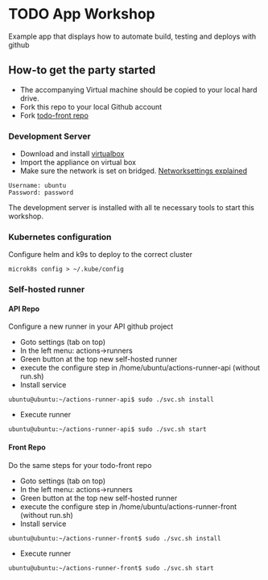 # TODO App Workshop

Example app that displays how to automate build, testing and deploys with github

## How-to get the party started

- The accompanying Virtual machine should be copied to your local hard drive.
- Fork this repo to your local Github account
- Fork [todo-front repo](https://github.com/wouter-bauweraerts/todo-front)

### Development Server

- Download and install [virtualbox](https://www.virtualbox.org/)
- Import the appliance on virtual box
- Make sure the network is set on bridged. [Networksettings explained](https://www.virtualbox.org/manual/ch06.html#network_bridged)

```
Username: ubuntu
Password: password
```

The development server is installed with all te necessary tools to start this workshop.

### Kubernetes configuration

Configure helm and k9s to deploy to the correct cluster

```shell
microk8s config > ~/.kube/config
```

### Self-hosted runner

#### API Repo

Configure a new runner in your API github project

- Goto settings (tab on top)
- In the left menu: actions->runners
- Green button at the top new self-hosted runner
- execute the configure step in /home/ubuntu/actions-runner-api (without run.sh)
- Install service

```shell
ubuntu@ubuntu:~/actions-runner-api$ sudo ./svc.sh install
```

- Execute runner

```shell
ubuntu@ubuntu:~/actions-runner-api$ sudo ./svc.sh start
```

#### Front Repo

Do the same steps for your todo-front repo

- Goto settings (tab on top)
- In the left menu: actions->runners
- Green button at the top new self-hosted runner
- execute the configure step in /home/ubuntu/actions-runner-front (without run.sh)
- Install service

```shell
ubuntu@ubuntu:~/actions-runner-front$ sudo ./svc.sh install
```

- Execute runner

```shell
ubuntu@ubuntu:~/actions-runner-front$ sudo ./svc.sh start
```
